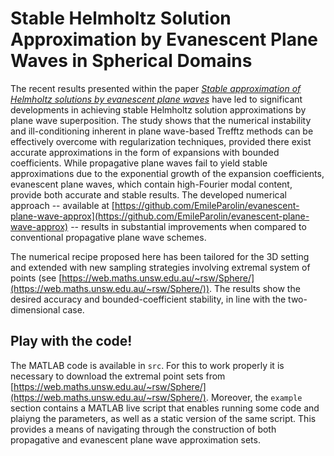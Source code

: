 # Stable Helmholtz Solution Approximation by Evanescent Plane Waves in Spherical Domains

The recent results presented within the paper [*Stable approximation of Helmholtz solutions by evanescent plane waves*](https://arxiv.org/abs/2202.05658) have led to significant developments in achieving stable Helmholtz solution approximations by plane wave superposition. The study shows that the numerical instability and ill-conditioning inherent in plane wave-based Trefftz methods can be effectively overcome with regularization techniques, provided there exist accurate approximations in the form of expansions with bounded coefficients. While propagative plane waves fail to yield stable approximations due to the exponential growth of the expansion coefficients, evanescent plane waves, which contain high-Fourier modal content, provide both accurate and stable results. The developed numerical approach -- available at [https://github.com/EmileParolin/evanescent-plane-wave-approx](https://github.com/EmileParolin/evanescent-plane-wave-approx) -- results in substantial improvements when compared to conventional propagative plane wave schemes.

The numerical recipe proposed here has been tailored for the 3D setting and extended with new sampling strategies involving extremal system of points (see [https://web.maths.unsw.edu.au/~rsw/Sphere/](https://web.maths.unsw.edu.au/~rsw/Sphere/)). The results show the desired accuracy and bounded-coefficient stability, in line with the two-dimensional case.

## Play with the code!

The MATLAB code is available in `src`. For this to work properly it is necessary to download the extremal point sets from [https://web.maths.unsw.edu.au/~rsw/Sphere/](https://web.maths.unsw.edu.au/~rsw/Sphere/). Moreover, the `example` section contains a MATLAB live script that enables running some code and plaiyng the parameters, as well as a static version of the same script. This provides a means of navigating through the construction of both propagative and evanescent plane wave approximation sets. 
